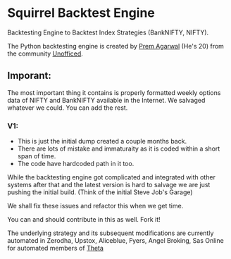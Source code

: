 # Squirrel Backtest Engine
Backtesting Engine to Backtest Index Strategies (BankNIFTY, NIFTY).

The Python backtesting engine is created by [Prem Agarwal](https://github.com/premagrawal) (He's 20) from the community [Unofficed](https://www.unofficed.com/).

## Imporant: 
The most important thing it contains is properly formatted weekly options data of NIFTY and BankNIFTY available in the Internet. We salvaged whatever we could. You can add the rest.

### V1: 
* This is just the initial dump created a couple months back. 
* There are lots of mistake and immaturaity as it is coded within a short span of time. 
* The code have hardcoded path in it too. 

While the backtesting engine got complicated and integrated with other systems after that and the latest version is hard to salvage we are just pushing the initial build. (Think of the initial Steve Job's Garage) 

We shall fix these issues and refactor this when we get time. 

You can and should contribute in this as well. Fork it! 

The underlying strategy and its subsequent modifications are currently automated in Zerodha, Upstox, Aliceblue, Fyers, Angel Broking, Sas Online for automated members of [Theta](https://www.unofficed.com/theta)
